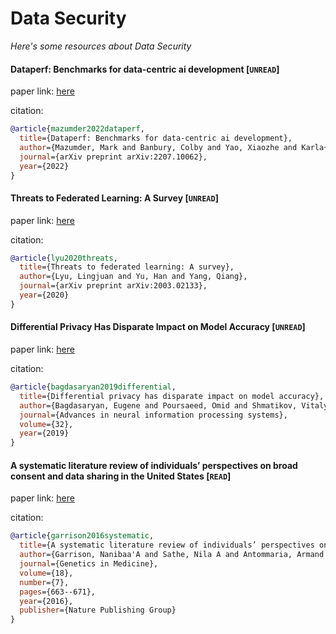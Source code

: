 # Data Security
*Here's some resources about Data Security*


#### Dataperf: Benchmarks for data-centric ai development [`UNREAD`]

paper link: [here](https://arxiv.org/pdf/2207.10062)

citation: 
```bibtex
@article{mazumder2022dataperf,
  title={Dataperf: Benchmarks for data-centric ai development},
  author={Mazumder, Mark and Banbury, Colby and Yao, Xiaozhe and Karla{\v{s}}, Bojan and Rojas, William Gaviria and Diamos, Sudnya and Diamos, Greg and He, Lynn and Parrish, Alicia and Kirk, Hannah Rose and others},
  journal={arXiv preprint arXiv:2207.10062},
  year={2022}
}
```
    


#### Threats to Federated Learning: A Survey [`UNREAD`]
paper link: [here](https://arxiv.org/pdf/2003.02133)

citation: 
```bibtex
@article{lyu2020threats,
  title={Threats to federated learning: A survey},
  author={Lyu, Lingjuan and Yu, Han and Yang, Qiang},
  journal={arXiv preprint arXiv:2003.02133},
  year={2020}
}
```

#### Differential Privacy Has Disparate Impact on Model Accuracy [`UNREAD`]
paper link: [here](https://proceedings.neurips.cc/paper_files/paper/2019/file/fc0de4e0396fff257ea362983c2dda5a-Paper.pdf)

citation: 
```bibtex
@article{bagdasaryan2019differential,
  title={Differential privacy has disparate impact on model accuracy},
  author={Bagdasaryan, Eugene and Poursaeed, Omid and Shmatikov, Vitaly},
  journal={Advances in neural information processing systems},
  volume={32},
  year={2019}
}
```

#### A systematic literature review of individuals’ perspectives on broad consent and data sharing in the United States [`READ`]
paper link: [here](https://www.nature.com/articles/gim2015138)

citation: 
```bibtex
@article{garrison2016systematic,
  title={A systematic literature review of individuals’ perspectives on broad consent and data sharing in the United States},
  author={Garrison, Nanibaa'A and Sathe, Nila A and Antommaria, Armand H Matheny and Holm, Ingrid A and Sanderson, Saskia C and Smith, Maureen E and McPheeters, Melissa L and Clayton, Ellen W},
  journal={Genetics in Medicine},
  volume={18},
  number={7},
  pages={663--671},
  year={2016},
  publisher={Nature Publishing Group}
}
```


